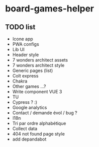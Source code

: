 # board-games-helper

## TODO list

- Icone app
- PWA configs
- Lib UI
- Header style
- 7 wonders architect assets
- 7 wonders architect style
- Generic pages (list)
- Colt express
- Chakra
- Other games ...?
- Write component VUE 3
- TU
- Cypress ? :)
- Google analytics
- Contact / demande évol / bug ?
- I18n
- Tri par ordre alphabétique
- Collect data
- 404 not found page style
- add depandabot
